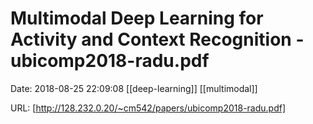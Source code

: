 # Multimodal Deep Learning for Activity and Context Recognition - ubicomp2018-radu.pdf

Date: 2018-08-25 22:09:08
[[deep-learning]] [[multimodal]]

URL: [http://128.232.0.20/~cm542/papers/ubicomp2018-radu.pdf]

